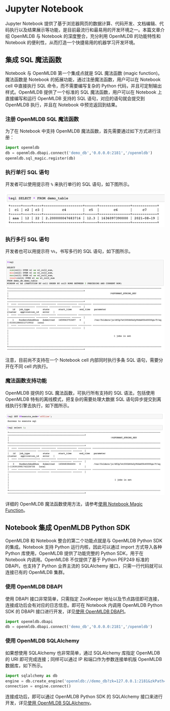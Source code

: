 # Jupyter Notebook

Jupyter Notebook 提供了基于浏览器网页的数据计算、代码开发、文档编辑、代码执行以及结果展示等功能，是目前最流行和最易用的开发环境之一。本篇文章介绍 OpenMLDB 与 Notebook 的深度整合，充分利用 OpenMLDB 的功能特性和 Notebook 的便利性，从而打造一个快捷易用的机器学习开发环境。

## 集成 SQL 魔法函数

Notebook 与 OpenMLDB 第一个集成点就是 SQL 魔法函数 (magic function)。魔法函数是 Notebook 的拓展功能，通过注册魔法函数，用户可以在 Notebook cell 中直接执行 SQL 命令，而不需要编写复杂的 Python 代码，并且可定制输出样式。OpenMLDB 提供了一个标准的 SQL 魔法函数，用户可以在 Notebook 上直接编写和运行 OpenMLDB 支持的 SQL 语句，对应的语句就会提交到 OpenMLDB 执行，并且在 Notebook 中预览返回到结果。

### 注册 OpenMLDB SQL 魔法函数

为了在 Notebook 中支持 OpenMLDB 魔法函数，首先需要通过如下方式进行注册：

  ```Python
  import openmldb
  db = openmldb.dbapi.connect('demo_db','0.0.0.0:2181','/openmldb')
  openmldb.sql_magic.register(db)
  ```

### 执行单行 SQL 语句

开发者可以使用提示符 `%` 来执行单行的 SQL 语句，如下图所示。

![img](images/single.png)

### 执行多行 SQL 语句

开发者也可以用提示符 `%%`，书写多行的 SQL 语句，如下图所示。

![img](images/muti.png)

注意，目前尚不支持在一个 Notebook cell 内部同时执行多条 SQL 语句，需要分开在不同 cell 内执行。

### 魔法函数支持功能

OpenMLDB 提供的 SQL 魔法函数，可执行所有支持的 SQL 语法，包括使用 OpenMLDB 特有的离线模式，把复杂的需要处理大数据 SQL 语句异步提交到离线执行引擎去执行，如下图所示。

![img](images/support_function.png)

详细的 OpenMLDB 魔法函数使用方法，请参考[使用 Notebook Magic Function](https://openmldb.ai/docs/zh/main/quickstart/sdk/python_sdk.html#notebook-magic-function)。

## Notebook 集成 OpenMLDB Python SDK

OpenMLDB 和 Notebook 整合的第二个功能点就是与 OpenMLDB Python SDK 的集成。Notebook 支持 Python 运行内核，因此可以通过 import 方式导入各种 Python 库使用，OpenMLDB 提供了功能完整的 Python SDK，用于在 Notebook 内调用。OpenMLDB 不仅提供了基于 Python PEP249 标准的 DBAPI，也支持了 Python 业界主流的 SQLAlchemy 接口，只需一行代码就可以连接已有的 OpenMLDB 集群。

### 使用 OpenMLDB DBAPI

使用 DBAPI 接口非常简单，只需指定 ZooKeeper 地址以及节点路径即可连接，连接成功后会有对应的日志信息。即可在 Notebook 内调用 OpenMLDB Python SDK 的 DBAPI 接口进行开发，详见[使用 OpenMLDB DBAPI](https://openmldb.ai/docs/zh/main/quickstart/sdk/python_sdk.html#openmldb-dbapi)。

```Python
import openmldb.dbapi
db = openmldb.dbapi.connect('demo_db','0.0.0.0:2181','/openmldb')
```

### 使用 OpenMLDB SQLAlchemy

如果想使用 SQLAlchemy 也非常简单，通过 SQLAlchemy 库指定 OpenMLDB 的 URI 即可完成连接；同样可以通过 IP 和端口作为参数连接单机版 OpenMLDB 数据库，如下所示。

```Python
import sqlalchemy as db
engine = db.create_engine('openmldb://demo_db?zk=127.0.0.1:2181&zkPath=/openmldb')
connection = engine.connect()
```

连接成功后，即可以通过 OpenMLDB Python SDK 的 SQLAlchemy 接口来进行开发，详见[使用 OpenMLDB SQLAlchemy](https://openmldb.ai/docs/zh/main/quickstart/sdk/python_sdk.html#openmldb-sqlalchemy)。
